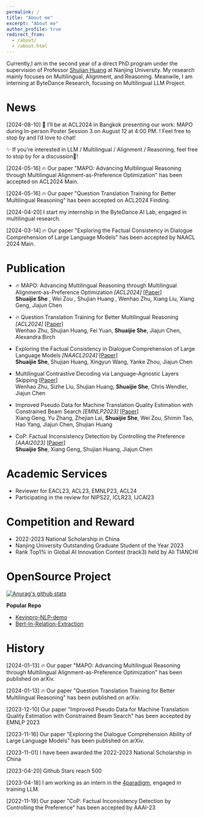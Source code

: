 ```yaml
---
permalink: /
title: "About me"
excerpt: "About me"
author_profile: true
redirect_from: 
  - /about/
  - /about.html
---
```


Currently,I am in the second year of a direct PhD program under the supervision of Professor [Shujian Huang](http://nlp.nju.edu.cn/huangsj) at Nanjing University. My research mainly focuses on Multilingual, Alignment, and Reasoning. Meanwile, I am interning at ByteDance Research, focusing on Multilingual LLM Project.

News
==========

\[2024-08-10\] 🚀 I’ll be at ACL2024 in Bangkok presenting our work: MAPO during In-person Poster Session 3 on August 12 at 4:00 PM. ! Feel free to stop by and I’d love to chat!

✨ If you're interested in LLM / Multilingual / Alignment / Reasoning, feel free to stop by for a discussion🤝!

\[2024-05-16\] 🔥 Our paper "MAPO: Advancing Multilingual Reasoning through Multilingual Alignment-as-Preference Optimization" has been accepted on ACL2024 Main.  

\[2024-05-16\] 🔥 Our paper "Question Translation Training for Better Multilingual Reasoning" has been accepted on ACL2024 Finding.  

\[2024-04-20\] I start my internship in the ByteDance AI Lab, engaged in multilingual research.

\[2024-03-14\] 🔥 Our paper "Exploring the Factual Consistency in Dialogue Comprehension of Large Language Models" has been accepted by NAACL 2024 Main.  

# Publication
- 🔥 MAPO: Advancing Multilingual Reasoning through Multilingual
Alignment-as-Preference Optimization  *[ACL2024]*  [[Paper]](https://arxiv.org/abs/2401.06838)  
**Shuaijie She** , Wei Zou , Shujian Huang , Wenhao Zhu,
Xiang Liu, Xiang Geng, Jiajun Chen

- 🔥 Question Translation Training for Better Multilingual Reasoning  *[ACL2024]*  [[Paper]](https://arxiv.org/abs/2401.07817)  
Wenhao Zhu, Shujian Huang, Fei Yuan, **Shuaijie She**, Jiajun Chen, Alexandra Birch

- Exploring the Factual Consistency in Dialogue Comprehension of Large Language Models *[NAACL2024]* [[Paper]](https://arxiv.org/abs/2311.07194)  
**Shuaijie She**, Shujian Huang, Xingyun Wang, Yanke Zhou, Jiajun Chen  

- Multilingual Contrastive Decoding via Language-Agnostic Layers Skipping [[Paper]](https://arxiv.org/abs/2407.10795)   
Wenhao Zhu, Sizhe Liu, Shujian Huang, **Shuaijie She**, Chris Wendler, Jiajun Chen 

- Improved Pseudo Data for Machine Translation Quality Estimation with Constrained Beam Search *[EMNLP2023]* [[Paper]](https://aclanthology.org/2023.emnlp-main.764/)  
Xiang Geng, Yu Zhang, Zhejian Lai, **Shuaijie She**, Wei Zou, Shimin Tao, Hao Yang, Jiajun Chen, Shujian Huang  

- CoP: Factual Inconsistency Detection by Controlling the Preference *[AAAI2023]* [[Paper]](https://aclanthology.org/2023.ccl-2.3.pdf)   
**Shuaijie She**, Xiang Geng, Shujian Huang, Jiajun Chen  




# Academic Services
- Reviewer for EACL23, ACL23, EMNLP23, ACL24
- Participating in the review for NIPS22, ICLR23, IJCAI23

# Competition and Reward
- 2022-2023 National Scholarship in China
- Nanjing University Outstanding Graduate Student of the Year 2023
- Rank Top1% in Global AI Innovation Contest (track3) held by Ali TIANCHI

# OpenSource Project
[![Anurag's github stats](https://github-readme-stats.vercel.app/api?username=Ricardokevins)](https://github.com/anuraghazra/github-readme-stats)

<!--- <a href="https://github.com/anuraghazra/github-readme-stats"><img align="right" src="https://github-readme-stats.vercel.app/api?theme=vue&include_all_commits=true&username=Ricardokevins&show_icons=true&hide_border=true"></a> --->

**Popular Repo**
- [Kevinpro-NLP-demo](https://github.com/Ricardokevins/Kevinpro-NLP-demo) 
- [Bert-In-Relation-Extraction](https://github.com/Ricardokevins/Bert-In-Relation-Extraction)

# History

\[2024-01-13\] 🔥 Our paper "MAPO: Advancing Multilingual Reasoning through Multilingual Alignment-as-Preference Optimization" has been published on arXiv.  

\[2024-01-13\] 🔥 Our paper "Question Translation Training for Better Multilingual Reasoning" has been published on arXiv.  

\[2023-12-10\] Our paper "Improved Pseudo Data for Machine Translation Quality Estimation with Constrained Beam Search" has been accepted by EMNLP 2023 

\[2023-11-16\] Our paper "Exploring the Dialogue Comprehension Ability of Large Language Models" has been published on arXiv.

\[2023-11-01\] I have been awarded the 2022-2023 National Scholarship in China

\[2023-04-20\] Github Stars reach 500

\[2023-04-18\] I am working as an intern in the [4paradigm](https://www.4paradigm.com/index.html), engaged in training LLM.

\[2022-11-19\] Our paper "CoP: Factual Inconsistency Detection by Controlling the Preference" has been accepted by AAAI-23 


